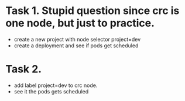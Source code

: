 # Task 1. Stupid question since crc is one node, but just to practice. 

- create a new project with node selector project=dev
- create a deployment and see if pods get scheduled

# Task 2. 

- add label project=dev to crc node. 
- see it the pods gets scheduled
